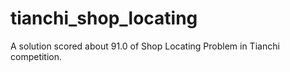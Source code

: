 # tianchi_shop_locating
A solution scored about 91.0 of Shop Locating Problem in Tianchi competition.
